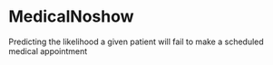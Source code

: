 # MedicalNoshow
Predicting the likelihood a given patient will fail to make a scheduled medical appointment 
